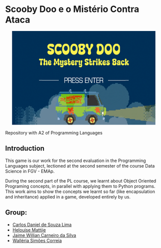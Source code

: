 # Scooby Doo e o Mistério Contra Ataca

<p align="center">
  <img width="460" height="300" src="assets/menus/gif_example_read_me.gif">
</p>

Repository with A2 of Programming Languages

## Introduction
This game is our work for the second evaluation in the Programming Languages subject, lectioned at the second semester of the course Data Science in FGV - EMAp.

During the second part of the PL course, we learnt about Object Oriented Programing concepts, in parallel with applying them to Python programs. This work aims to show the concepts we learnt so far (like encapsulation and inheritance) applied in a game, developed entirely by us.

## Group:
- [Carlos Daniel de Souza Lima](https://github.com/G4me0ver23)
- [Helouise Mattjie](https://github.com/HelouiseMattjie)
- [Jaime Willian Carneiro da Silva](https://github.com/JaimeWillianCarneiro)
- [Walléria Simões Correia](https://github.com/WalleriaSimoes)

